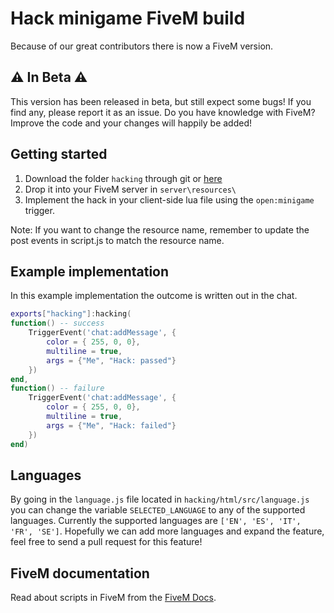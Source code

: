 # Hack minigame FiveM build
Because of our great contributors there is now a FiveM version.

## ⚠ In Beta ⚠  
This version has been released in beta, but still expect some bugs!
If you find any, please report it as an issue.
Do you have knowledge with FiveM? Improve the code and your changes will happily be added!  



## Getting started
1. Download the folder `hacking` through git or [here](https://minhaskamal.github.io/DownGit/#/home?url=https://github.com/Jesper-Hustad/NoPixel-minigame/tree/main/hacking)
2. Drop it into your FiveM server in `server\resources\`
3. Implement the hack in your client-side lua file using the `open:minigame` trigger.

Note: If you want to change the resource name, remember to update the post events in script.js to match the resource name.
## Example implementation
In this example implementation the outcome is written out in the chat.
```lua
exports["hacking"]:hacking(
function() -- success
    TriggerEvent('chat:addMessage', {
        color = { 255, 0, 0},
        multiline = true,
        args = {"Me", "Hack: passed"}
    })
end,
function() -- failure
    TriggerEvent('chat:addMessage', {
        color = { 255, 0, 0},
        multiline = true,
        args = {"Me", "Hack: failed"}
    })
end)
```

## Languages
By going in the `language.js` file located in `hacking/html/src/language.js` you can change the variable `SELECTED_LANGUAGE` to any of the supported languages. Currently the supported languages are `['EN', 'ES', 'IT', 'FR', 'SE']`. Hopefully we can add more languages and expand the feature, feel free to send a pull request for this feature!

## FiveM documentation
Read about scripts in FiveM from the [FiveM Docs](https://docs.fivem.net/docs/scripting-manual/introduction/introduction-to-resources/).
